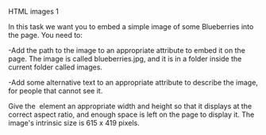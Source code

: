 HTML images 1

In this task we want you to embed a simple image of some Blueberries into the page. You need to:

-Add the path to the image to an appropriate attribute to embed it on the page. The image is called blueberries.jpg, and it is in a folder inside the current folder called images.

-Add some alternative text to an appropriate attribute to describe the image, for people that cannot see it.

Give the <img> element an appropriate width and height so that it displays at the correct aspect ratio, and enough space is left on the page to display it. The image's intrinsic size is 615 x 419 pixels.
